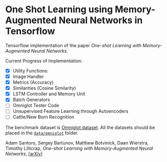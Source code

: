 # One Shot Learning using Memory-Augmented Neural Networks in Tensorflow

Tensorflow implementation of the paper *One-shot Learning with Memory-Augmented Neural Networks*. 

Current Progress of Implementation:
- [x]  Utility Functions:
  - [x] Image Handler
  - [x] Metrics (Accuracy)
  - [x] Similarities (Cosine Similarity)
- [x] LSTM Controller and Memory Unit
- [x] Batch Generators
- [ ] Omniglot Tester Code
- [ ] Unsupervised Feature Learning through Autoencoders
- [ ] Cattle/New Born Recognition

The benchmark dataset is [Omniglot dataset](https://github.com/brendenlake/omniglot). All the datasets should be placed in the [`data/omniglot`](data/omniglot/) folder.

Adam Santoro, Sergey Bartunov, Matthew Botvinick, Daan Wierstra, Timothy Lillicrap, *One-shot Learning with Memory-Augmented Neural Networks*, [[arXiv](http://arxiv.org/abs/1605.06065)]
